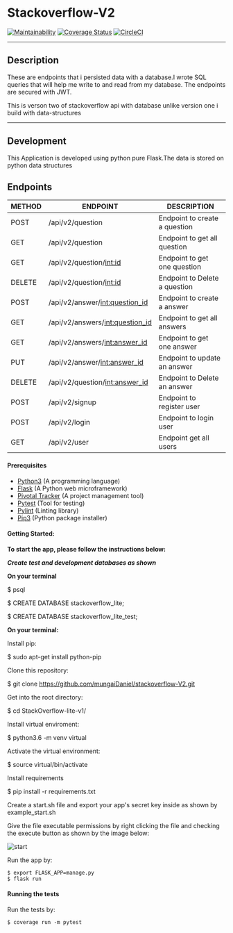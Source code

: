 # Stackoverflow-V2

[![Maintainability](https://api.codeclimate.com/v1/badges/099dbec348bc03936ae4/maintainability)](https://codeclimate.com/github/mungaiDaniel/stackoverflow-V2/maintainability) [![Coverage Status](https://coveralls.io/repos/github/mungaiDaniel/stackoverflow-V2/badge.svg?branch=develop)](https://coveralls.io/github/mungaiDaniel/stackoverflow-V2?branch=develop) [![CircleCI](https://dl.circleci.com/status-badge/img/gh/mungaiDaniel/stackoverflow-V2/tree/main.svg?style=svg)](https://dl.circleci.com/status-badge/redirect/gh/mungaiDaniel/stackoverflow-V2/tree/main)

************************************************************************************************************************************************

## Description

These are endpoints that i persisted data with a database.I wrote SQL queries that will help me write to and read from my database. The endpoints are secured with JWT.

This is verson two of stackoverflow api with database unlike version one i build with data-structures

************************************************************************************************************************************************

## Development

This Application is developed using python pure Flask.The data is stored on python data structures

## Endpoints

| METHOD | ENDPOINT                              | DESCRIPTION
|--------|---------------------------------------|---------------------------------
| POST   | /api/v2/question                      | Endpoint to create a question
| GET    | /api/v2/question                      | Endpoint to get all question
| GET    | /api/v2/question/<int:id>             | Endpoint to get one question
| DELETE | /api/v2/question/<int:id>             | Endpoint to Delete a question
| POST   | /api/v2/answer/<int:question_id>      | Endpoint to create a answer
| GET    | /api/v2/answers/<int:question_id>     | Endpoint to get all answers
| GET    | /api/v2/answers/<int:answer_id>       | Endpoint to get one answer
| PUT    | /api/v2/answer/<int:answer_id>        | Endpoint to update an answer
| DELETE | /api/v2/question/<int:answer_id>      | Endpoint to Delete an answer
| POST   | /api/v2/signup                        | Endpoint to register user
| POST   | /api/v2/login                         | Endpoint to login user
| GET    | /api/v2/user                          | Endpoint get all users


#### Prerequisites
- [Python3](https://www.python.org/) (A programming language)
- [Flask](http://flask.pocoo.org/) (A Python web microframework)
- [Pivotal Tracker](www.pivotaltracker.com) (A project management tool)
- [Pytest](https://docs.pytest.org/en/latest/) (Tool for testing)
- [Pylint](https://www.pylint.org/) (Linting library)
- [Pip3](https://pypi.org/project/pip/) (Python package installer)

#### Getting Started:

**To start the app, please follow the instructions below:**

***Create test and development databases as shown***

**On your terminal**

  $ psql

  $ CREATE DATABASE stackoverflow_lite;

  $ CREATE DATABASE stackoverflow_lite_test;

**On your terminal:**

Install pip:

  $ sudo apt-get install python-pip

Clone this repository:

  $ git clone https://github.com/mungaiDaniel/stackoverflow-V2.git
  
Get into the root directory:

  $ cd StackOverflow-lite-v1/

Install virtual enviroment:

  $ python3.6 -m venv virtual

Activate the virtual environment:

  $ source virtual/bin/activate
  
Install requirements

  $ pip install -r requirements.txt

Create a start.sh file and export your app's secret key inside as shown by example_start.sh

Give the file executable permissions by right clicking the file and checking the execute button as shown by the image below:

![start](https://user-images.githubusercontent.com/30591881/45145592-b6e7fd80-b1c9-11e8-8966-4c9ae39c6f4b.png)

Run the app by:

    $ export FLASK_APP=manage.py
    $ flask run

#### Running the tests

Run the tests by:

    $ coverage run -m pytest
